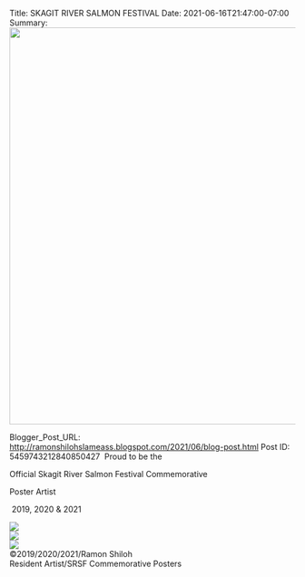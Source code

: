 Title: SKAGIT RIVER SALMON FESTIVAL
Date: 2021-06-16T21:47:00-07:00
Summary: <img src="https://blogger.googleusercontent.com/img/b/R29vZ2xl/AVvXsEjKlyNMFd2N5WU9Tki24t1_-7yknl5k-eCnRAkV-sd-sgZbQXKGx4RqLog6_hpDCHqJRWzp_BqsP2uWFZH9F-yM-_fhu3JnJ6eTmnI5BLoA1EiL9yFrzid9WXstEDwU9V-gCyRvoyt2bJUXinQOFVVaCrEDdegczTOy_w_Z8FVTiKbRwVXdh907Ezs/s320/Skagit%203.jpg" width="700">

Blogger_Post_URL: http://ramonshilohslameass.blogspot.com/2021/06/blog-post.html
Post ID: 5459743212840850427
 Proud to be the 

Official Skagit River Salmon Festival Commemorative 

Poster Artist 

 2019, 2020 \& 2021

[![](https://blogger.googleusercontent.com/img/b/R29vZ2xl/AVvXsEjKlyNMFd2N5WU9Tki24t1_-7yknl5k-eCnRAkV-sd-sgZbQXKGx4RqLog6_hpDCHqJRWzp_BqsP2uWFZH9F-yM-_fhu3JnJ6eTmnI5BLoA1EiL9yFrzid9WXstEDwU9V-gCyRvoyt2bJUXinQOFVVaCrEDdegczTOy_w_Z8FVTiKbRwVXdh907Ezs/s320/Skagit%203.jpg)](https://blogger.googleusercontent.com/img/b/R29vZ2xl/AVvXsEjKlyNMFd2N5WU9Tki24t1_-7yknl5k-eCnRAkV-sd-sgZbQXKGx4RqLog6_hpDCHqJRWzp_BqsP2uWFZH9F-yM-_fhu3JnJ6eTmnI5BLoA1EiL9yFrzid9WXstEDwU9V-gCyRvoyt2bJUXinQOFVVaCrEDdegczTOy_w_Z8FVTiKbRwVXdh907Ezs/s2048/Skagit%203.jpg)  
[![](https://blogger.googleusercontent.com/img/b/R29vZ2xl/AVvXsEjtfSLBIE2pJEn6NK8KRV7pNxA0gZxUNwSfe6OP_bEH62H219M0snP8od0A280UJKpCIiP7ks5jrIbXLm7VULMVXuZ-nMFLWqnXoJ3VAmhGU2sz7hK5hqwIKk6kmWMQTeG37C3VAtFWw7L9MOse3iGvGAVE1c6qmPU0I0ZADlGleIT799cLYpaqjsI/s320/Skagit%202.jpg)](https://blogger.googleusercontent.com/img/b/R29vZ2xl/AVvXsEjtfSLBIE2pJEn6NK8KRV7pNxA0gZxUNwSfe6OP_bEH62H219M0snP8od0A280UJKpCIiP7ks5jrIbXLm7VULMVXuZ-nMFLWqnXoJ3VAmhGU2sz7hK5hqwIKk6kmWMQTeG37C3VAtFWw7L9MOse3iGvGAVE1c6qmPU0I0ZADlGleIT799cLYpaqjsI/s2048/Skagit%202.jpg)  
[![](https://blogger.googleusercontent.com/img/b/R29vZ2xl/AVvXsEg66DrNFlKnKnNUxFyX9G1t0YANf5zXrnVcykLai8MwXQLMtVDjZ0H15aEcyiEwp3_nN1n7u3pso2pGqh8qDPnNL5hdHbokpury27ctShgttQBDG6IP9o2cH0zXFy5Wrkm_PZe4ME8ccuGgCBTCC1tgqJU9OzJhHE5JEiUZ-Wo_8qbo5feX6ZD-O0A/s320/Skagit%201.jpg)](https://blogger.googleusercontent.com/img/b/R29vZ2xl/AVvXsEg66DrNFlKnKnNUxFyX9G1t0YANf5zXrnVcykLai8MwXQLMtVDjZ0H15aEcyiEwp3_nN1n7u3pso2pGqh8qDPnNL5hdHbokpury27ctShgttQBDG6IP9o2cH0zXFy5Wrkm_PZe4ME8ccuGgCBTCC1tgqJU9OzJhHE5JEiUZ-Wo_8qbo5feX6ZD-O0A/s950/Skagit%201.jpg)  
©2019/2020/2021/Ramon Shiloh  
Resident Artist/SRSF Commemorative Posters  